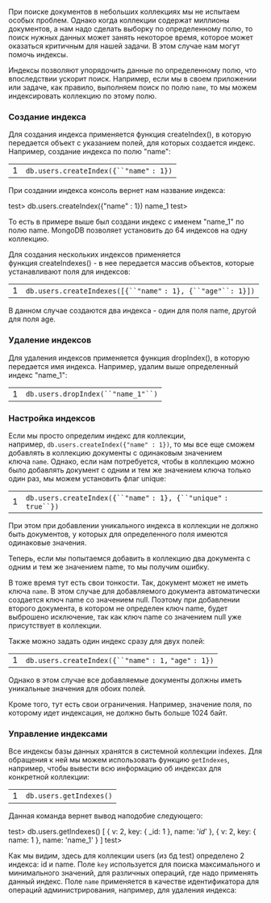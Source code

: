 При поиске документов в небольших коллекциях мы не испытаем особых проблем. Однако когда коллекции содержат миллионы документов, а нам надо сделать выборку по определенному полю, то поиск нужных данных может занять некоторое время, которое может оказаться критичным для нашей задачи. В этом случае нам могут помочь индексы.

Индексы позволяют упорядочить данные по определенному полю, что впоследствии ускорит поиск. Например, если мы в своем приложении или задаче, как правило, выполняем поиск по полю `name`, то мы можем индексировать коллекцию по этому полю.

### Создание индекса

Для создания индекса применяется функция createIndex(), в которую передается объект с указанием полей, для которых создается индекс. Например, создание индекса по полю "name":

|   |   |
|---|---|
|1|`db.users.createIndex({``"name"` `: 1})`|

При создании индекса консоль вернет нам название индекса:

test> db.users.createIndex({"name" : 1})
name_1
test>

То есть в примере выше был создани индекс с именем "name_1" по полю name. MongoDB позволяет установить до 64 индексов на одну коллекцию.

Для создания нескольких индексов применяется функция createIndexes() - в нее передается массив объектов, которые устанавливают поля для индексов:

|   |   |
|---|---|
|1|`db.users.createIndexes([{``"name"` `: 1}, {``"age"``: 1}])`|

В данном случае создаются два индекса - один для поля name, другой для поля age.

### Удаление индексов

Для удаления индексов применяется функция dropIndex(), в которую передается имя индекса. Например, удалим выше определенный индекс "name_1":

|   |   |
|---|---|
|1|`db.users.dropIndex(``"name_1"``)`|

### Настройка индексов

Если мы просто определим индекс для коллекции, например, `db.users.createIndex({"name" : 1})`, то мы все еще сможем добавлять в коллекцию документы с одинаковым значением ключа `name`. Однако, если нам потребуется, чтобы в коллекцию можно было добавлять документ с одним и тем же значением ключа только один раз, мы можем установить флаг unique:

|   |   |
|---|---|
|1|`db.users.createIndex({``"name"` `: 1}, {``"unique"` `:` `true``})`|

При этом при добавлении уникального индекса в коллекции не должно быть документов, у которых для определенного поля имеются одинаковые значения.

Теперь, если мы попытаемся добавить в коллекцию два документа с одним и тем же значением name, то мы получим ошибку.

В тоже время тут есть свои тонкости. Так, документ может не иметь ключа `name`. В этом случае для добавляемого документа автоматически создается ключ name со значением null. Поэтому при добавлении второго документа, в котором не определен ключ name, будет выброшено исключение, так как ключ name со значением null уже присутствует в коллекции.

Также можно задать один индекс сразу для двух полей:

|   |   |
|---|---|
|1|`db.users.createIndex({``"name"` `: 1,` `"age"` `: 1})`|

Однако в этом случае все добавляемые документы должны иметь уникальные значения для обоих полей.

Кроме того, тут есть свои ограничения. Например, значение поля, по которому идет индексация, не должно быть больше 1024 байт.

### Управление индексами

Все индексы базы данных хранятся в системной коллекции indexes. Для обращения к ней мы можем использовать функцию `getIndexes`, например, чтобы вывести всю информацию об индексах для конкретной коллекции:

|   |   |
|---|---|
|1|`db.users.getIndexes()`|

Данная команда вернет вывод наподобие следующего:

test> db.users.getIndexes()
[
  { v: 2, key: { _id: 1 }, name: '_id_' },
  { v: 2, key: { name: 1 }, name: 'name_1' }
]
test>

Как мы видим, здесь для коллекции users (из бд test) определено 2 индекса: id и name. Поле `key` используется для поиска максимального и минимального значений, для различных операций, где надо применять данный индекс. Поле `name` применяется в качестве идентификатора для операций администрирования, например, для удаления индекса: